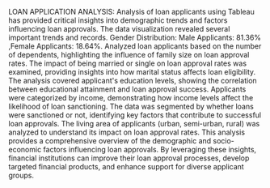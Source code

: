 LOAN APPLICATION ANALYSIS: Analysis of loan applicants using Tableau has provided critical insights into demographic trends and factors influencing loan approvals. The data visualization revealed several important trends and records. Gender Distribution: Male Applicants: 81.36% ,Female Applicants: 18.64%. Analyzed loan applicants based on the number of dependents, highlighting the influence of family size on loan approval rates. The impact of being married or single on loan approval rates was examined, providing insights into how marital status affects loan eligibility. The analysis covered applicant's education levels, showing the correlation between educational attainment and loan approval success. Applicants were categorized by income, demonstrating how income levels affect the likelihood of loan sanctioning. The data was segmented by whether loans were sanctioned or not, identifying key factors that contribute to successful loan approvals. The living area of applicants (urban, semi-urban, rural) was analyzed to understand its impact on loan approval rates. This analysis provides a comprehensive overview of the demographic and socio-economic factors influencing loan approvals. By leveraging these insights, financial institutions can improve their loan approval processes, develop targeted financial products, and enhance support for diverse applicant groups.
